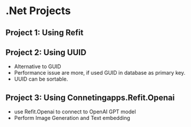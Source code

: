 # .Net Projects
## Project 1: Using Refit


## Project 2: Using UUID
- Alternative to GUID
- Performance issue are more, if used GUID in database as primary key.
- UUID can be sortable.

## Project 3: Using Connetingapps.Refit.Openai
- use Refit.Openai to connect to OpenAI GPT model
- Perform Image Generation and Text embedding 
  
